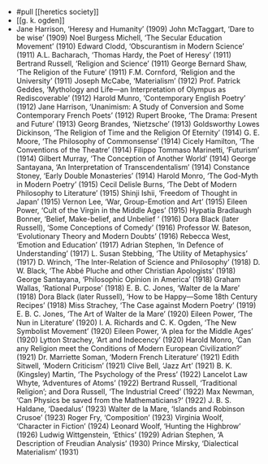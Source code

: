 - #pull [[heretics society]]
- [[g. k. ogden]]
- Jane Harrison, ‘Heresy and Humanity’ (1909)
    John McTaggart, ‘Dare to be wise’ (1909)
    Noel Burgess Michell, ‘The Secular Education Movement’ (1910)
    Edward Clodd, ‘Obscurantism in Modern Science’ (1911)
    A.L. Bacharach, ‘Thomas Hardy, the Poet of Heresy’ (1911)
    Bertrand Russell, ‘Religion and Science’ (1911)
    George Bernard Shaw, ‘The Religion of the Future’ (1911)
    F.M. Cornford, ‘Religion and the University’ (1911)
    Joseph McCabe, ‘Materialism’ (1912)
    Prof. Patrick Geddes, ‘Mythology and Life—an Interpretation of Olympus as Rediscoverable’ (1912)
    Harold Munro, ‘Contemporary English Poetry’ (1912)
    Jane Harrison, ‘Unanimism: A Study of Conversion and Some Contemporary French Poets’ (1912)
    Rupert Brooke, ‘The Drama: Present and Future’ (1913)
    Georg Brandes, ‘Nietzsche’ (1913)
    Goldsworthy Lowes Dickinson, ‘The Religion of Time and the Religion Of Eternity’ (1914)
    G. E. Moore, ‘The Philosophy of Commonsense’ (1914)
    Cicely Hamilton, ‘The Conventions of the Theatre’ (1914)
    Filippo Tommaso Marinetti, ‘Futurism’ (1914)
    Gilbert Murray, ‘The Conception of Another World’ (1914)
    George Santayana, ‘An Interpretation of Transcendentalism’ (1914)
    Constance Stoney, ‘Early Double Monasteries’ (1914)
    Harold Monro, ‘The God-Myth in Modern Poetry’ (1915)
    Cecil Delisle Burns, ‘The Debt of Modern Philosophy to Literature’ (1915)
    Shinji Ishii, ‘Freedom of Thought in Japan’ (1915)
    Vernon Lee, ‘War, Group-Emotion and Art’ (1915)
    Eileen Power, ‘Cult of the Virgin in the Middle Ages’ (1915)
    Hypatia Bradlaugh Bonner, ‘Belief, Make-belief, and Unbelief ‘ (1916)
    Dora Black (later Russell), ‘Some Conceptions of Comedy’ (1916)
    Professor W. Bateson, ‘Evolutionary Theory and Modern Doubts’ (1916)
    Rebecca West, ‘Emotion and Education’ (1917)
    Adrian Stephen, ‘In Defence of Understanding’ (1917)
    L. Susan Stebbing, ‘The Utility of Metaphysics’ (1917)
    D. Wrinch, ‘The Inter-Relation of Science and Philosophy’ (1918)
    D. W. Black, ‘The Abbé Pluche and other Christian Apologists’ (1918)
    George Santayana, ‘Philosophic Opinion in America’ (1918)
    Graham Wallas, ‘Rational Purpose’ (1918)
    E. B. C. Jones, ‘Walter de la Mare’ (1918)
    Dora Black (later Russell), ‘How to be Happy—Some 18th Century Recipes’ (1918)
    Miss Strachey, ‘The Case against Modern Poetry’ (1919)
    E. B. C. Jones, ‘The Art of Walter de la Mare’ (1920)
    Eileen Power, ‘The Nun in Literature’ (1920)
    I. A. Richards and C. K. Ogden, ‘The New Symbolist Movement’ (1920)
    Eileen Power, ‘A plea for the Middle Ages’ (1920)
    Lytton Strachey, ‘Art and Indecency’ (1920)
    Harold Monro, ‘Can any Religion meet the Conditions of Modern European Civilization?’ (1921)
    Dr. Marriette Soman, ‘Modern French Literature’ (1921)
    Edith Sitwell, ‘Modern Criticism’ (1921)
    Clive Bell, ‘Jazz Art’ (1921)
    B. K. (Kingsley) Martin, ‘The Psychology of the Press’ (1922)
    Lancelot Law Whyte, ‘Adventures of Atoms’ (1922)
    Bertrand Russell, ‘Traditional Religion’; and Dora Russell, ‘The Industrial Creed’ (1922)
    Max Newman, ‘Can Physics be saved from the Mathematicians?’ (1922)
    J. B. S. Haldane, ‘Daedalus’ (1923)
    Walter de la Mare, ‘Islands and Robinson Crusoe’ (1923)
    Roger Fry, ‘Composition’ (1923)
    Virginia Woolf, ‘Character in Fiction’ (1924)
    Leonard Woolf, ‘Hunting the Highbrow’ (1926)
    Ludwig Wittgenstein, ‘Ethics’ (1929)
    Adrian Stephen, ‘A Description of Freudian Analysis’ (1930)
    Prince Mirsky, ‘Dialectical Materialism’ (1931)